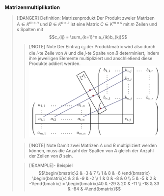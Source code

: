 ### Matrizenmultiplikation
> [!DANGER] Definition: Matrizenprodukt
> Der Produkt zweier Matrizen $A\in K^{m\times n}$ und $B \in K^{n\times s}$ ist eine Matrix $C \in K^{m\times s}$ mit $m$ Zeilen und $s$ Spalten mit
> $$c_{ij} = \sum_{k=1}^n a_{ik}b_{kj}$$
> > [!NOTE] Note
> > Der Eintrag $c_{ij}$ der Produktmatrix wird also durch die $i$-te Zeile von $A$ und die $j$-te Spalte von $B$ determiniert, indem ihre jeweiligen Elemente multipliziert und anschließend diese Produkte addiert werden.
> > ![Matrizenmultiplikation](3.%20Matrizen/Resources/Matrizenmultiplikation.jpg)
>
> > [!NOTE] Note
> > Damit zwei Matrizen $A$ und $B$ multipliziert werden können, muss die Anzahl der Spalten von $A$ gleich der Anzahl der Zeilen von $B$ sein.
> 
> > [!EXAMPLE]- Beispiel
> > $$\begin{bmatrix}2 & -3 & 7 \\ 1 & 8 & -6 \end{bmatrix} \begin{bmatrix}4 & 3 & -9 & -2 \\ 1 & 0 & -8 & 0 \\ 5 & -5 & 2 & -1\end{bmatrix} = \begin{bmatrix}40 & -29 & 20 & -11 \\ -18 & 33 & -84 & 4\end{bmatrix}$$